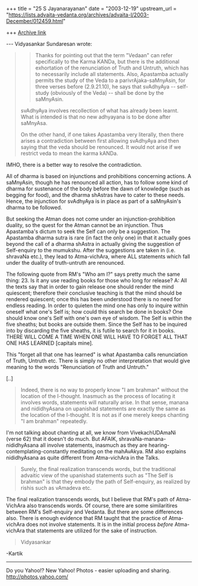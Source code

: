 +++
title = "25 S Jayanarayanan"
date = "2003-12-19"
upstream_url = "https://lists.advaita-vedanta.org/archives/advaita-l/2003-December/012459.html"

+++
[Archive link](https://lists.advaita-vedanta.org/archives/advaita-l/2003-December/012459.html)

--- Vidyasankar Sundaresan <svidyasankar at hotmail.com> wrote:
> 
> 
> >Thanks for pointing out that the term "Vedaan" can refer
> specifically
> >to the Karma KANDa, but there is the additional exhortation of the
> >renunciation of Truth and Untruth, which has to necessarily include
> all
> >statements. Also, Apastamba actually permits the study of the Veda
> to a
> >parivrAjaka-saMnyAsin, for three verses before (2.9.21.10), he says
> >that svAdhyAya -- self-study (obviously of the Veda) -- shall be
> done
> >by the saMnyAsin.
> 
> svAdhyAya involves recollection of what has already been learnt. What
> is
> intended is that no new adhyayana is to be done after saMnyAsa.
> 
> On the other hand, if one takes Apastamba very literally, then there
> arises
> a contradiction between first allowing svAdhyAya and then saying that
> the
> veda should be renounced. It would not arise if we restrict veda to
> mean the
> karma kANDa.
> 

IMHO, there is a better way to resolve the contradiction. 

All of dharma is based on injunctions and prohibitions concerning
actions. A saMnyAsin, though he has renounced all action, has to follow
some kind of dharma for sustenance of the body before the dawn of
knowledge (such as begging for food), and the dharma shAstras have to
cater to these needs. Hence, the injunction for svAdhyAya is in place
as part of a saMnyAsin's dharma to be followed. 

But seeking the Atman does not come under an injunction-prohibition
duality, so the quest for the Atman cannot be an injunction. Thus
Apastamba's dictum to seek the Self can only be a suggestion. The
Apastamba dharma sutra is rare (in fact the only one) in that it
actually goes beyond the call of a dharma shAstra in actually giving
the suggestion of Self-enquiry to the mumukshu. After the suggestions
are taken in (i.e. shravaNa etc.), they lead to Atma-vichAra, where ALL
statements which fall under the duality of truth-untruth are renounced.

The following quote from RM's "Who am I?" says pretty much the same
thing:
23. Is it any use reading books for those who long for release?
A: All the texts say that in order to gain release one should render
the mind quiescent; therefore their conclusive teaching is that the
mind should be rendered quiescent; once this has been understood there
is no need for endless reading. In order to quieten the mind one has
only to inquire within oneself what one's Self is; how could this
search be done in books? One should know one's Self with one's own eye
of wisdom. The Self is within the five sheaths; but books are outside
them. Since the Self has to be inquired into by discarding the five
sheaths, it is futile to search for it in books. THERE WILL COME A TIME
WHEN ONE WILL HAVE TO FORGET ALL THAT ONE HAS LEARNED [capitals mine]. 

This "forget all that one has learned" is what Apastamba calls
renunciation of Truth, Untruth etc. There is simply no other
interpretation that would give meaning to the words "Renunciation of
Truth and Untruth." 

[..]

> Indeed, there is no way to properly know "I am brahman" without the
> location
> of the I-thought. Inasmuch as the process of locating it involves
> words, 
> statements
> will naturally arise. In that sense, manana and nididhyAsana on
> upanishad 
> statements
> are exactly the same as the location of the I-thought. It is not as
> if one 
> merely keeps
> chanting "I am brahman" repeatedly.

I'm not talking about chanting at all, we know from VivekachUDAmaNi
(verse 62) that it doesn't do much. But AFAIK,
shravaNa-manana-nididhyAsana all involve statements, inasmuch as they
are hearing-contemplating-constantly meditating on the mahAvAkya. RM
also explains nididhyAsana as quite different from Atma-vichAra in the
Talks. 

> Surely, the final realization
> transcends 
> words, but
> the traditional advaitic view of the upanishad statements such as
> "The Self 
> is brahman"
> is that they embody the path of Self-enquiry, as realized by rishis
> such as 
> vAmadeva etc.
>

The final realization transcends words, but I believe that RM's path of
Atma-VichAra also transcends words. Of course, there are some
similaritires between RM's Self-enquiry and Vedanta. But there are some
differences also. There is enough evidence that RM taught that the
practice of Atma-vichAra does not involve statements. It is in the
initial process *before* Atma-vichAra that statements are utilized for
the sake of instruction. 

> Vidyasankar
> 

-Kartik

__________________________________
Do you Yahoo!?
New Yahoo! Photos - easier uploading and sharing.
http://photos.yahoo.com/

